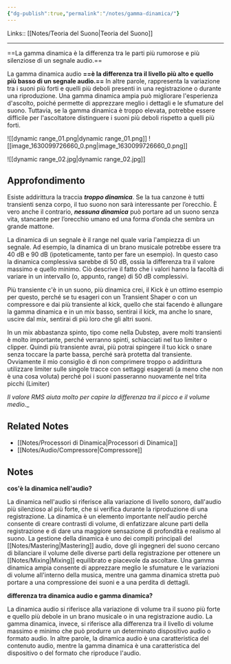 ```yaml
---
{"dg-publish":true,"permalink":"/notes/gamma-dinamica/"}
---
```


Links:: [[Notes/Teoria del Suono\|Teoria del Suono]]

---
==La gamma dinamica è la differenza tra le parti più rumorose e più silenziose di un segnale audio.==

La gamma dinamica audio **==è la differenza tra il livello più alto e quello più basso di un segnale audio.==** In altre parole, rappresenta la variazione tra i suoni più forti e quelli più deboli presenti in una registrazione o durante una riproduzione. Una gamma dinamica ampia può migliorare l'esperienza d'ascolto, poiché permette di apprezzare meglio i dettagli e le sfumature del suono. Tuttavia, se la gamma dinamica è troppo elevata, potrebbe essere difficile per l'ascoltatore distinguere i suoni più deboli rispetto a quelli più forti.

![[dynamic range_01.png\|dynamic range_01.png]]
![[image_1630099726660_0.png\|image_1630099726660_0.png]]

![[dynamic range_02.jpg\|dynamic range_02.jpg]]

## Approfondimento

Esiste addirittura la traccia _**troppo dinamica**_. Se la tua canzone è tutti transienti senza corpo, il tuo suono non sarà interessante per l’orecchio.
È vero anche il contrario, _**nessuna dinamica**_ può portare ad un suono senza vita, stancante per l’orecchio umano ed una forma d’onda che sembra un grande mattone.

La dinamica di un segnale è il range nel quale varia l'ampiezza di un segnale. 
Ad esempio, la dinamica di un brano musicale potrebbe essere tra 40 dB e 90 dB (ipoteticamente, tanto per fare un esempio). In questo caso la dinamica complessiva sarebbe di 50 dB, ossia la differenza tra il valore massimo e quello minimo. Ciò descrive il fatto che i valori hanno la facoltà di variare in un intervallo (o, appunto, range) di 50 dB complessivi.

Più transiente c'è in un suono, più dinamica crei, il Kick è un ottimo esempio per questo, perché se tu esageri con un Transient Shaper o con un compressore e dai più transiente al kick, quello che stai facendo è allungare la gamma dinamica e in un mix basso, sentirai il kick, ma anche lo snare, uscire dal mix, sentirai di più loro che gli altri suoni. 

In un mix abbastanza spinto, tipo come nella Dubstep, avere molti transienti è molto importante, perché verranno spinti, schiacciati nel tuo limiter o clipper. 
Quindi più transiente avrai, più potrai spingere il tuo kick o snare senza toccare la parte bassa, perché sarà protetta dal transiente.
Ovviamente il mio consiglio è di non comprimere troppo o addirittura utilizzare limiter sulle singole tracce con settaggi esagerati (a meno che non è una cosa voluta) perché poi i suoni passeranno nuovamente nel trita picchi (Limiter)

_Il valore RMS aiuta molto per capire la differenza tra il picco e il volume medio.__


## Related Notes

- [[Notes/Processori di Dinamica\|Processori di Dinamica]]
- [[Notes/Audio/Compressore\|Compressore]]

## Notes

**cos'è la dinamica nell'audio?**

La dinamica nell'audio si riferisce alla variazione di livello sonoro, dall'audio più silenzioso al più forte, che si verifica durante la riproduzione di una registrazione. La dinamica è un elemento importante nell'audio perché consente di creare contrasti di volume, di enfatizzare alcune parti della registrazione e di dare una maggiore sensazione di profondità e realismo al suono. La gestione della dinamica è uno dei compiti principali del [[Notes/Mastering\|Mastering]] audio, dove gli ingegneri del suono cercano di bilanciare il volume delle diverse parti della registrazione per ottenere un [[Notes/Mixing\|Mixing]] equilibrato e piacevole da ascoltare.
Una gamma dinamica ampia consente di apprezzare meglio le sfumature e le variazioni di volume all'interno della musica, mentre una gamma dinamica stretta può portare a una compressione dei suoni e a una perdita di dettagli.

**differenza tra dinamica audio e gamma dinamica?**

La dinamica audio si riferisce alla variazione di volume tra il suono più forte e quello più debole in un brano musicale o in una registrazione audio. La gamma dinamica, invece, si riferisce alla differenza tra il livello di volume massimo e minimo che può produrre un determinato dispositivo audio o formato audio. In altre parole, la dinamica audio è una caratteristica del contenuto audio, mentre la gamma dinamica è una caratteristica del dispositivo o del formato che riproduce l'audio.

